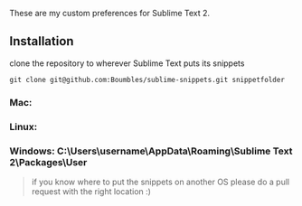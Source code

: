 These are my custom preferences for Sublime Text 2.

## Installation

clone the repository to wherever Sublime Text puts its snippets

    git clone git@github.com:Boumbles/sublime-snippets.git snippetfolder

### Mac:

### Linux:

### Windows: C:\Users\username\AppData\Roaming\Sublime Text 2\Packages\User

> if you know where to put the snippets on another OS please do a pull request with the right location :) 
